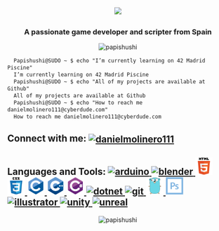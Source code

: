 <h1 align="center"><a href="https://git.io/typing-svg"><img src="https://readme-typing-svg.herokuapp.com?duration=6000&color=9F2B68&center=true&lines=Papishushi@SUDO~$+echo+Hi+I'm+Daniel!;Hi+I'm+Daniel!"></a></h1>
<h3 align="center">A passionate game developer and scripter from Spain</h3>

<p align="center"> <img src="https://komarev.com/ghpvc/?username=papishushi&label=Profile%20views&color=0e75b6&style=flat" alt="papishushi" /> </p>

      Papishushi@SUDO ~ $ echo "I’m currently learning on 42 Madrid Piscine"
      I’m currently learning on 42 Madrid Piscine
      Papishushi@SUDO ~ $ echo "All of my projects are available at Github"
      All of my projects are available at Github
      Papishushi@SUDO ~ $ echo "How to reach me danielmolinero111@cyberdude.com"
      How to reach me danielmolinero111@cyberdude.com

<h2>Connect with me: <a href="https://linkedin.com/in/danielmolinero111" target="blank"><img align="center" src="https://raw.githubusercontent.com/rahuldkjain/github-profile-readme-generator/master/src/images/icons/Social/linked-in-alt.svg" alt="danielmolinero111" height="30" width="40" /></a></h2>

<h2>Languages and Tools: <a href="https://www.arduino.cc/" target="_blank" rel="noreferrer"> <img src="https://cdn.worldvectorlogo.com/logos/arduino-1.svg" alt="arduino" width="40" height="40"/> </a> <a href="https://www.autodesk.com/" target="_blank" rel="noreferrer"> <img src="https://damassets.autodesk.net/content/dam/autodesk/www/product-imagery/badge-75x75/3ds-max-badge-75x75.png" alt="blender" width="40" height="40"/> </a> <a href="https://www.w3.org/html/" target="_blank" rel="noreferrer"> <img src="https://raw.githubusercontent.com/devicons/devicon/master/icons/html5/html5-original-wordmark.svg" alt="html5" width="40" height="40"/> <a href="https://www.w3schools.com/css/" target="_blank" rel="noreferrer"> <img src="https://raw.githubusercontent.com/devicons/devicon/master/icons/css3/css3-original-wordmark.svg" alt="css3" width="40" height="40"/> </a> <a href="https://www.cprogramming.com/" target="_blank" rel="noreferrer"> <img src="https://raw.githubusercontent.com/devicons/devicon/master/icons/c/c-original.svg" alt="c" width="40" height="40"/> </a> <a href="https://www.w3schools.com/cpp/" target="_blank" rel="noreferrer"> <img src="https://raw.githubusercontent.com/devicons/devicon/master/icons/cplusplus/cplusplus-original.svg" alt="cplusplus" width="40" height="40"/> </a> <a href="https://www.w3schools.com/cs/" target="_blank" rel="noreferrer"> <img src="https://raw.githubusercontent.com/devicons/devicon/master/icons/csharp/csharp-original.svg" alt="csharp" width="40" height="40"/> </a> <a href="https://dotnet.microsoft.com/" target="_blank" rel="noreferrer"> <img src="https://docs.microsoft.com/en-gb/dotnet/media/dotnet-logo.png" alt="dotnet" width="40" height="40"/> </a> <a href="https://git-scm.com/" target="_blank" rel="noreferrer"> <img src="https://www.vectorlogo.zone/logos/git-scm/git-scm-icon.svg" alt="git" width="40" height="40"/> </a> <a href="https://golang.org" target="_blank" rel="noreferrer"> <img src="https://raw.githubusercontent.com/devicons/devicon/master/icons/go/go-original.svg" alt="go" width="40" height="40"/> </a> <a href="https://www.photoshop.com/en" target="_blank" rel="noreferrer"> <img src="https://raw.githubusercontent.com/devicons/devicon/master/icons/photoshop/photoshop-line.svg" alt="photoshop" width="40" height="40"/> </a> </a> <a href="https://www.adobe.com/in/products/illustrator.html" target="_blank" rel="noreferrer"> <img src="https://www.vectorlogo.zone/logos/adobe_illustrator/adobe_illustrator-icon.svg" alt="illustrator" width="40" height="40"/> </a><a href="https://unity.com/" target="_blank" rel="noreferrer"> <img src="https://unity3d.com/profiles/unity3d/themes/unity/images/pages/branding_trademarks/unity-tab.png" alt="unity" width="40" height="40"/> </a> <a href="https://unrealengine.com/" target="_blank" rel="noreferrer"> <img src="https://ashesofcreation.wiki/images/thumb/8/83/unreal-engine-logo.png/250px-unreal-engine-logo.png" alt="unreal" width="40" height="40"/> </a></h2>
    
<p align="center"><img align="center" src="https://github-readme-stats.vercel.app/api/top-langs?username=papishushi&show_icons=true&locale=en&layout=extended" alt="papishushi" /></p>
